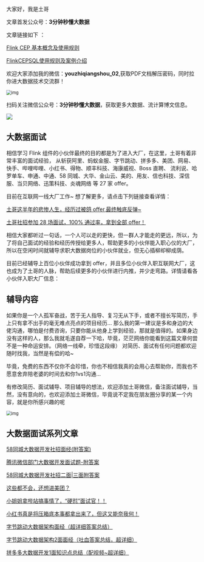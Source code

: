 大家好，我是土哥

文章首发公众号：**3分钟秒懂大数据**

文章链接如下 ：

[Flink CEP 基本概念及使用规则](https://mp.weixin.qq.com/s?__biz=Mzg5NDY3NzIwMA==&mid=2247497195&idx=1&sn=3afa899382469e9675b93d5e8eea0960&chksm=c0194c54f76ec5420d8b5eab5ef6a27405996c97a4c3bb622dc6f8833012e7a3c7b3ea8fa6dc&token=299008056&lang=zh_CN#rd)



[FlinkCEPSQL使用规则及案例介绍](https://mp.weixin.qq.com/s?__biz=Mzg5NDY3NzIwMA==&mid=2247497195&idx=2&sn=6d5d381ba521cff2a6208a7513ae84fe&chksm=c0194c54f76ec542b8ff25a5c06b62e92ce93e8568d5a48c1cce5c5bdb894a627532be4b62b3&token=299008056&lang=zh_CN#rd)

欢迎大家添加我的微信：**youzhiqiangshou_02**,获取PDF文档解压密码，同时拉你进大数据技术交流群！

<img src="https://files.mdnice.com/user/19005/b13cfefa-1229-455b-a1c1-f2a3c6207ce8.png" alt="img" style="zoom:80%;" />

扫码关注微信公众号：**3分钟秒懂大数据**，获取更多大数据、流计算博文信息。


![](https://files.mdnice.com/user/19005/9b74646c-5950-4a72-ba53-f3755c6ed667.png)

## 大数据面试

相信学习 Flink 组件的小伙伴最终的目的都是为了进入大厂，在这里，土哥有着非常丰富的面试经验， 从斩获阿里、蚂蚁金服、字节跳动、拼多多、美团、网易、快手、哔哩哔哩、小红书、得物、顺丰科技、海康威视、Boss 直聘、
流利说、哈罗单车、申通、中通、58 同城、大华、金山云、美的、用友、信也科技、深信服、当贝网络、迅策科技、炎魂网络 等 27 家 offer。

目前在互联网一线大厂工作~ 想了解更多，请点击下列链接查看详情：

[土哥这半年的悲惨人生，经历过被鸽 offer,最终触底反弹~](https://mp.weixin.qq.com/s?__biz=Mzg5NDY3NzIwMA==&mid=2247511408&idx=1&sn=beb292ab97ada3ee486511bfe503117d&chksm=c01914cff76e9dd90fd81857805a57aadcf4fa0a3ce731e5939d8651ed9bac561dba6bb7e03a&scene=21#wechat_redirect)

[土哥社招参加 28 场面试，100% 通过率，拿到全部 offer！](https://mp.weixin.qq.com/s?__biz=Mzg5NDY3NzIwMA==&mid=2247511408&idx=1&sn=beb292ab97ada3ee486511bfe503117d&chksm=c01914cff76e9dd90fd81857805a57aadcf4fa0a3ce731e5939d8651ed9bac561dba6bb7e03a&scene=21#wechat_redirect)

相信大家都听过一句话，一个人可以走的更快，但一群人才能走的更远，所以，为了将自己面试的经验和经历传授给更多人，帮助更多的小伙伴能入职心仪的大厂，所以在空闲时间就辅导求职大数据岗位的小伙伴就业，但无心插柳却柳成荫。

目前已经辅导上百位小伙伴成功拿到 offer，并且多位小伙伴入职互联网大厂，这也成为了土哥的人脉，帮助后续更多的小伙伴进行内推，并少走弯路。详情请看各小伙伴入职大厂信息：

## 辅导内容

如果你是一个人孤军奋战，苦于无人指导、复习无从下手，或者不擅长写简历，手上只有拿不出手的毫无难点亮点的项目经历...
那么我的第一建议是多和身边的大佬沟通，哪怕是付费咨询，只要你能从他身上学到经验，那就是值得的。如果身边没有这样的人，那么我就毛遂自荐一下哈，毕竟，茫茫网络你能看到这篇文章何尝不是一种命运安排。（网络一线牵，珍惜这段缘）
对简历、面试有任何问题都欢迎随时找我，当然是有偿的哈~

毕竟，免费的东西不仅你不会珍惜，你也不相信我真的会用心去帮助你，而我也不愿意舍弃陪老婆的时间去和你1vs1沟通...

有修改简历、面试辅导、项目辅导的想法，欢迎添加土哥微信，备注面试辅导，当然，没有意向的，也欢迎添加土哥微信，毕竟说不定我在朋友圈分享的某一个内容，就是你所感兴趣的呢

<img src="https://files.mdnice.com/user/19005/b13cfefa-1229-455b-a1c1-f2a3c6207ce8.png" alt="img" style="zoom:80%;" />

## 大数据面试系列文章

[58同城大数据开发社招面经(附答案)](https://mp.weixin.qq.com/s?__biz=Mzg5NDY3NzIwMA==&mid=2247506132&idx=1&sn=5e55dffa4ed8dcb137126390fe9283cb&chksm=c019616bf76ee87dfa8a99ac708007d70666822f50edf27a410dbeda1f3f02a016abf9a05c51&token=918623161&lang=zh_CN#rd)

[腾讯微信部门大数据开发面试题-附答案](https://mp.weixin.qq.com/s?__biz=Mzg5NDY3NzIwMA==&mid=2247502003&idx=1&sn=8e5b8dc8af51ded709bc8834a9ccb166&chksm=c019710cf76ef81a4fb5afd6d61f432492c7ba85e122ca16531d5180b5ffaaa87a40aa7725b0&token=918623161&lang=zh_CN#rd)

[58同城大数据开发社招二面|三面附答案](https://mp.weixin.qq.com/s?__biz=Mzg5NDY3NzIwMA==&mid=2247506296&idx=1&sn=1c70af5345a81ae4fb7d927b6b1ba57e&chksm=c01960c7f76ee9d191927f0378213e18f212e6d58f67b19b8e030e70cb3ddd2e92ad06349e83&token=918623161&lang=zh_CN#rd)

[这些都不会，还想进美团？](https://mp.weixin.qq.com/s?__biz=Mzg5NDY3NzIwMA==&mid=2247507174&idx=1&sn=fedb53e3cc716e33856dcdbbd923544b&chksm=c0196559f76eec4f71ca3aa22301d77e1208f0c2f1ae828e3930dd83fbf75325b3d871b24475&token=918623161&lang=zh_CN#rd)

[小姐姐拿哔站搞事情了，“硬怼”面试官！！](https://mp.weixin.qq.com/s?__biz=Mzg5NDY3NzIwMA==&mid=2247507243&idx=1&sn=d0fc996e973aaf32f3df9b2917fd353d&chksm=c0196494f76eed82c012ec02c8db71b800b29967370867e624a703d4a33db456b838227839db&token=918623161&lang=zh_CN#rd)

[小红书真是将压箱底本事都拿出来了，但这又能奈我何！](https://mp.weixin.qq.com/s?__biz=Mzg5NDY3NzIwMA==&mid=2247507460&idx=1&sn=e7400f6cce9c6237ce4892eb3045558a&chksm=c01967bbf76eeeadea4dc5513383ddea2fb31aa584185b2f3eb66638b1a3db68245435177e0b&token=918623161&lang=zh_CN#rd)

[字节跳动大数据架构面经（超详细答案总结）](https://mp.weixin.qq.com/s?__biz=Mzg5NDY3NzIwMA==&mid=2247508412&idx=1&sn=b2f5f3b54b9bf6fe6c5375db6f05901a&chksm=c0191803f76e9115313ee10e61a10096587a2a930d74851f243c1a6c64f754faf459f9cb4848&token=918623161&lang=zh_CN#rd)


[字节跳动大数据架构2面面经（吐血答案总结，超详细）](https://mp.weixin.qq.com/s?__biz=Mzg5NDY3NzIwMA==&mid=2247508685&idx=1&sn=5a882fc2dbd443116b2d45f32ea17484&chksm=c0191b72f76e9264420639756257ba707e8a616cd56b92e07bd4fe2665c027e3fbbc74725c6a&token=918623161&lang=zh_CN#rd)

[拼多多大数据开发1面知识点总结（配视频~超详细）](https://mp.weixin.qq.com/s?__biz=Mzg5NDY3NzIwMA==&mid=2247510180&idx=1&sn=0d7b95a34fe01c1fe58b836e8576f38c&chksm=c019111bf76e980d0b825f351691714d28f8c2af0a4a8fdc54cb8e7225377d838d8ae48879ad&token=918623161&lang=zh_CN#rd)



